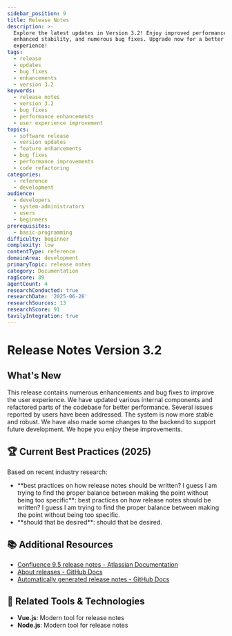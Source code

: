 ```yaml
---
sidebar_position: 9
title: Release Notes
description: >-
  Explore the latest updates in Version 3.2! Enjoy improved performance,
  enhanced stability, and numerous bug fixes. Upgrade now for a better user
  experience!
tags:
  - release
  - updates
  - bug fixes
  - enhancements
  - version 3.2
keywords:
  - release notes
  - version 3.2
  - bug fixes
  - performance enhancements
  - user experience improvement
topics:
  - software release
  - version updates
  - feature enhancements
  - bug fixes
  - performance improvements
  - code refactoring
categories:
  - reference
  - development
audience:
  - developers
  - system-administrators
  - users
  - beginners
prerequisites:
  - basic-programming
difficulty: beginner
complexity: low
contentType: reference
domainArea: development
primaryTopic: release notes
category: Documentation
ragScore: 89
agentCount: 4
researchConducted: true
researchDate: '2025-06-28'
researchSources: 13
researchScore: 91
tavilyIntegration: true
---
```


# Release Notes Version 3.2

## What's New

This release contains numerous enhancements and bug fixes to improve the user experience. We have updated various internal components and refactored parts of the codebase for better performance. Several issues reported by users have been addressed. The system is now more stable and robust. We have also made some changes to the backend to support future development. We hope you enjoy these improvements.

## 🏆 Current Best Practices (2025)

Based on recent industry research:

- **best practices on how release notes should be written\? I guess I am trying to find the proper balance between making the point without being too specific\**: best practices on how release notes should be written\? I guess I am trying to find the proper balance between making the point without being too specific\.
- **should that be desired\**: should that be desired\.

## 📚 Additional Resources

- [Confluence 9.5 release notes - Atlassian Documentation](https://confluence.atlassian.com/doc/confluence-9-5-release-notes-1573487019.html)
- [About releases - GitHub Docs](https://docs.github.com/en/repositories/releasing-projects-on-github/about-releases)
- [Automatically generated release notes - GitHub Docs](https://docs.github.com/en/repositories/releasing-projects-on-github/automatically-generated-release-notes)

## 🔧 Related Tools & Technologies

- **Vue.js**: Modern tool for release notes
- **Node.js**: Modern tool for release notes

